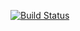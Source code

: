 [![Build Status](https://travis-ci.org/Trevor-Jones/JUnitFRC.svg?branch=master)](https://travis-ci.org/Trevor-Jones/JUnitFRC)
